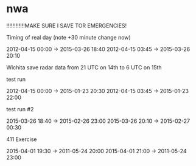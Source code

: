 nwa
===

!!!!!!!!!!!!MAKE SURE I SAVE TOR EMERGENCIES!

Timing of real day (note +30 minute change now)

2012-04-15 00:00 -> 2015-03-26 18:40
2012-04-15 03:45 -> 2015-03-26 20:10

Wichita save radar data from 21 UTC on 14th to 6 UTC on 15th

test run

2012-04-15 00:00 -> 2015-01-23 20:30
2012-04-15 03:45 -> 2015-01-23 22:00

test run #2

2015-03-26 18:40 -> 2015-02-26 23:00
2015-03-26 20:10 -> 2015-02-27 00:30


411 Exercise

2015-04-01 19:30 -> 2011-05-24 20:00
2015-04-01 21:00 -> 2011-05-24 23:00